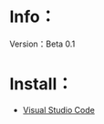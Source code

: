 # Info：
Version：Beta 0.1
# Install：
- [Visual Studio Code](https://code.visualstudio.com/download)






